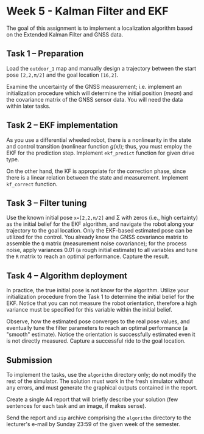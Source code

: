 # Week 5 - Kalman Filter and EKF

The goal of this assignment is to implement a localization algorithm based on the Extended Kalman Filter and GNSS data.

## Task 1 – Preparation

Load the `outdoor_1` map and manually design a trajectory between the start pose `[2,2,π/2]` and the goal location `[16,2]`.

Examine the uncertainty of the GNSS measurement; i.e. implement an initialization procedure which will determine the initial position (*mean*) and the covariance matrix of the GNSS sensor data. You will need the data within later tasks.


## Task 2 – EKF implementation

As you use a differential wheeled robot, there is a nonlinearity in the state and control transition (nonlinear function *g(x)*); thus, you must employ the EKF for the prediction step. Implement `ekf_predict` function for given drive type.

On the other hand, the KF is appropriate for the correction phase, since there is a linear relation between the state and measurement. Implement `kf_correct` function.

## Task 3 – Filter tuning

Use the known initial pose `x=[2,2,π/2]` and Σ with zeros (i.e., high certainty) as the initial belief for the EKF algorithm, and navigate the robot along your trajectory to the goal location. Only the EKF-based estimated pose can be utilized for the control. You already know the GNSS covariance matrix to assemble the `Q` matrix (measurement noise covariance); for the process noise, apply variances 0.01 (a rough initial estimate) to all variables and tune the `R` matrix to reach an optimal performance. Capture the result.

## Task 4 – Algorithm deployment

In practice, the true initial pose is not know for the algorithm. Utilize your initialization procedure from the Task 1 to determine the initial belief for the EKF. Notice that you can not measure the robot orientation, therefore a high variance must be specified for this variable within the initial belief.

Observe, how the estimated pose converges to the real pose values, and eventually tune the filter parameters to reach an optimal performance (a "smooth" estimate). Notice the orientation is successfully estimated even it is not directly measured. Capture a successful ride to the goal location.


## Submission

To implement the tasks, use the `algorithm` directory only; do not modify the rest of the simulator. The solution must work in the fresh simulator without any errors, and must generate the graphical outputs contained in the report.

Create a single A4 report that will briefly describe your solution (few sentences for each task and an image, if makes sense).

Send the report and `zip` archive comprising the `algorithm` directory to the lecturer's e-mail by Sunday 23:59 of the given week of the semester.
